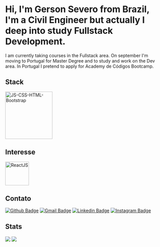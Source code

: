 # Hi, I'm Gerson Severo from Brazil, I'm a Civil Engineer but actually I deep into study Fullstack Development. 

I am currently taking courses in the Fullstack area.
On september I'm moving to Portugal for Master Degree and to study and work on the Dev area.
In Portugal I pretend to apply for Academy de Códigos Bootcamp.

 ## Stack
 
 <a href="https://ibb.co/XjLpbJ8"><img src="https://i.ibb.co/17QKL26/JS-CSS-HTML-Bootstrap.png" alt="JS-CSS-HTML-Bootstrap" border="0" height = "150"></a>
  
  ## Interesse
  
 <a href="https://ibb.co/2yJGrQx"><img src="https://i.ibb.co/MsdFH4r/ReactJS.png" alt="ReactJS" border="0" width ="75"></a>
  
  ## Contato
  
  [![Github Badge](https://img.shields.io/badge/GitHub-100000?style=for-the-badge&logo=github&logoColor=white)](https://github.com/GersonST)
  [![Gmail Badge](https://img.shields.io/badge/Gmail-D14836?style=for-the-badge&logo=gmail&logoColor=white)](mailto:gersonsevero90@gmail.com)
  [![Linkedin Badge](https://img.shields.io/badge/LinkedIn-0077B5?style=for-the-badge&logo=linkedin&logoColor=white)](https://www.linkedin.com/in/gersonsevero)
  [![Instagram Badge](https://img.shields.io/badge/Instagram-E4405F?style=for-the-badge&logo=instagram&logoColor=white)](https://www.instagram.com/gersonsevero_)




  ## Stats




  <img align="center" src="https://github-readme-stats.vercel.app/api?username=GersonST&show_icons=true&line_height=27&count_private=true&title_color=ffffff&text_color=c9cacc&icon_color=2bbc8a&bg_color=1d1f21" />

  <img align="center" src="https://github-readme-stats.vercel.app/api/top-langs/?username=GersonST&html&title_color=ffffff&text_color=c9cacc&icon_color=2bbc8a&bg_color=1d1f21" />






